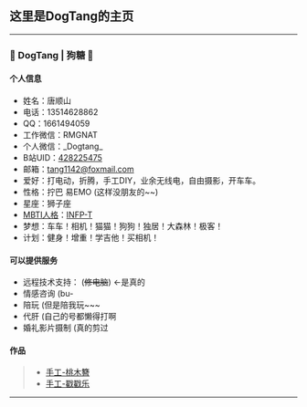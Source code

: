## 这里是DogTang的主页
---
### 👋 DogTang | 狗糖 👋

#### 个人信息
- 姓名：唐顺山
- 电话：13514628862
- QQ：1661494059
- 工作微信：RMGNAT 
- 个人微信：\_Dogtang\_
- B站UID：[428225475](https://space.bilibili.com/428225475?spm_id_from=333.337.0.0)
- 邮箱：tang1142@foxmail.com
- 爱好：打电动，折腾，手工DIY，业余无线电，自由摄影，开车车。
- 性格：拧巴 易EMO (这样没朋友的~~)
- 星座：狮子座
- [MBTI人格](https://www.16personalities.com/ch/)：[INFP-T](https://www.16personalities.com/ch/infp-%E4%BA%BA%E6%A0%BC)
- 梦想：车车！相机！猫猫！狗狗！独居！大森林！极客！
- 计划：健身！增重！学吉他！买相机！

#### 可以提供服务
- 远程技术支持： (~~修电脑~~) ←是真的
- 情感咨询 (bu-
- 陪玩 (但是陪我玩~~~
- 代肝 (自己的号都懒得打啊
- 婚礼影片摄制 (真的剪过


#### 作品

> * [手工-桃木簪](https://www.bilibili.com/video/BV1zW4y1H7dd/)
> * [手工-戳戳乐](https://www.bilibili.com/video/BV1j7411Q7cr/)


-----

